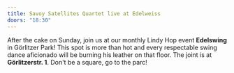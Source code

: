 ```yaml
---
title: Savoy Satellites Quartet live at Edelweiss
doors: "18:30"
---
```

After the cake on Sunday, join us at our monthly Lindy Hop event **Edelswing** in Görlitzer Park!
This spot is more than hot and every respectable swing dance aficionado will be burning his leather on that floor.
The joint is at **Görlitzerstr. 1**. Don't be a square, go to the parc!